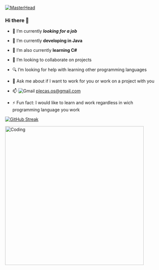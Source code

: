 [![MasterHead](https://img.freepik.com/free-vector/positive-quote-with-photo_23-2148541632.jpg?w=996&t=st=1683329642~exp=1683330242~hmac=2aded872ea34221bc14444105436dc2cb71bf2d5e549a90e1be856316e1ac973)](https://github.com/D1N1A/)

### Hi there 👋 

- 🔭 I’m currently ***looking for a job***
- 🌱 I’m currently **developing in Java** 
- 🌱 I’m also currently **learning C#** 
    
- 💼 I’m looking to collaborate on projects 

- 🔍 I’m looking for help with learning other programming languages

- 💬 Ask me about if I want to work for you or work on a project with you
- 📫 ![Gmail](https://img.shields.io/badge/Gmail-D14836?style=for-the-badge&logo=gmail&logoColor=white) plecas.os@gmail.com

- ⚡ Fun fact: I would like to learn and work regardless in wich programming language you work


[![GitHub Streak](http://github-readme-streak-stats.herokuapp.com?user=D1N1A&theme=ambient-gradient&date_format=j%20M%5B%20Y%5D)](https://git.io/streak-stats)

 <img align="left" alt="Coding" width="450" src="https://img.freepik.com/premium-vector/bible-verse-motivational-quote-christian-card-vector-illustration_716882-212.jpg?w=740">

<!--
**D1N1A/D1N1A** is a ✨ _special_ ✨ repository because its `README.md` (this file) appears on your GitHub profile.

Here are some ideas to get you started:


-->

